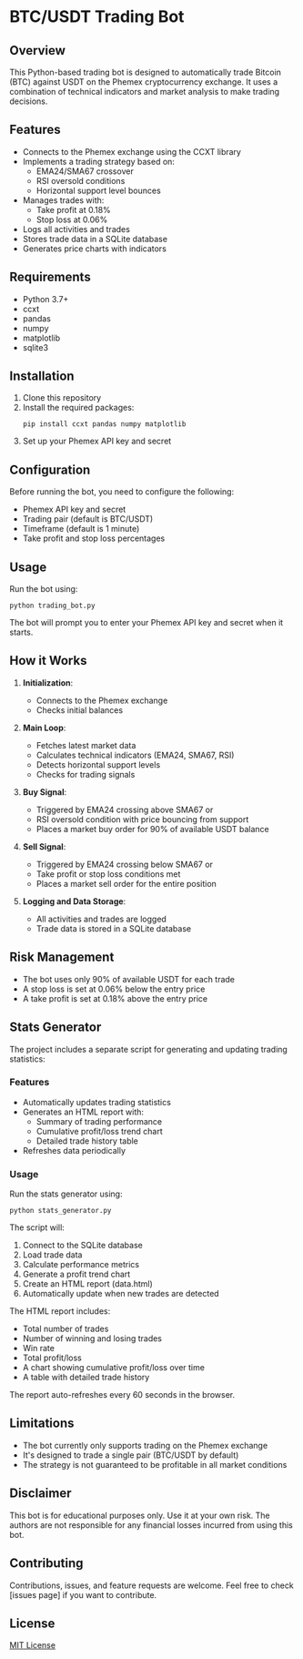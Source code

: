 # BTC/USDT Trading Bot

## Overview

This Python-based trading bot is designed to automatically trade Bitcoin (BTC) against USDT on the Phemex cryptocurrency exchange. It uses a combination of technical indicators and market analysis to make trading decisions.

## Features

- Connects to the Phemex exchange using the CCXT library
- Implements a trading strategy based on:
  - EMA24/SMA67 crossover
  - RSI oversold conditions
  - Horizontal support level bounces
- Manages trades with:
  - Take profit at 0.18%
  - Stop loss at 0.06%
- Logs all activities and trades
- Stores trade data in a SQLite database
- Generates price charts with indicators

## Requirements

- Python 3.7+
- ccxt
- pandas
- numpy
- matplotlib
- sqlite3

## Installation

1. Clone this repository
2. Install the required packages:
   ```
   pip install ccxt pandas numpy matplotlib
   ```
3. Set up your Phemex API key and secret

## Configuration

Before running the bot, you need to configure the following:

- Phemex API key and secret
- Trading pair (default is BTC/USDT)
- Timeframe (default is 1 minute)
- Take profit and stop loss percentages

## Usage

Run the bot using:

```
python trading_bot.py
```

The bot will prompt you to enter your Phemex API key and secret when it starts.

## How it Works

1. **Initialization**: 
   - Connects to the Phemex exchange
   - Checks initial balances

2. **Main Loop**:
   - Fetches latest market data
   - Calculates technical indicators (EMA24, SMA67, RSI)
   - Detects horizontal support levels
   - Checks for trading signals

3. **Buy Signal**:
   - Triggered by EMA24 crossing above SMA67 or
   - RSI oversold condition with price bouncing from support
   - Places a market buy order for 90% of available USDT balance

4. **Sell Signal**:
   - Triggered by EMA24 crossing below SMA67 or
   - Take profit or stop loss conditions met
   - Places a market sell order for the entire position

5. **Logging and Data Storage**:
   - All activities and trades are logged
   - Trade data is stored in a SQLite database

## Risk Management

- The bot uses only 90% of available USDT for each trade
- A stop loss is set at 0.06% below the entry price
- A take profit is set at 0.18% above the entry price

## Stats Generator

The project includes a separate script for generating and updating trading statistics:

### Features

- Automatically updates trading statistics
- Generates an HTML report with:
  - Summary of trading performance
  - Cumulative profit/loss trend chart
  - Detailed trade history table
- Refreshes data periodically

### Usage

Run the stats generator using:

```
python stats_generator.py
```

The script will:
1. Connect to the SQLite database
2. Load trade data
3. Calculate performance metrics
4. Generate a profit trend chart
5. Create an HTML report (data.html)
6. Automatically update when new trades are detected

The HTML report includes:
- Total number of trades
- Number of winning and losing trades
- Win rate
- Total profit/loss
- A chart showing cumulative profit/loss over time
- A table with detailed trade history

The report auto-refreshes every 60 seconds in the browser.

## Limitations

- The bot currently only supports trading on the Phemex exchange
- It's designed to trade a single pair (BTC/USDT by default)
- The strategy is not guaranteed to be profitable in all market conditions

## Disclaimer

This bot is for educational purposes only. Use it at your own risk. The authors are not responsible for any financial losses incurred from using this bot.

## Contributing

Contributions, issues, and feature requests are welcome. Feel free to check [issues page] if you want to contribute.

## License

[MIT License](https://choosealicense.com/licenses/mit/)
